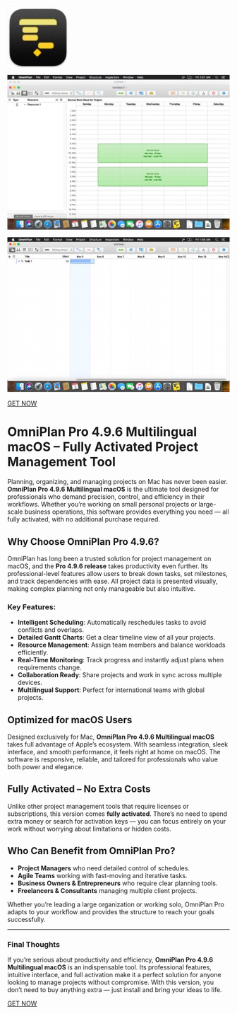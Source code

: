 ![OmniPlan Pro 4.9.6 Multilingual macOS](/samples/rule.webp)

![OmniPlan Pro 4.9.6 Multilingual macOS](/samples/parse.webp)

![OmniPlan Pro 4.9.6 Multilingual macOS](/samples/short.webp)

[GET NOW](../../releases)


# OmniPlan Pro 4.9.6 Multilingual macOS – Fully Activated Project Management Tool

Planning, organizing, and managing projects on Mac has never been easier. **OmniPlan Pro 4.9.6 Multilingual macOS** is the ultimate tool designed for professionals who demand precision, control, and efficiency in their workflows. Whether you’re working on small personal projects or large-scale business operations, this software provides everything you need — all fully activated, with no additional purchase required.

## Why Choose OmniPlan Pro 4.9.6?

OmniPlan has long been a trusted solution for project management on macOS, and the **Pro 4.9.6 release** takes productivity even further. Its professional-level features allow users to break down tasks, set milestones, and track dependencies with ease. All project data is presented visually, making complex planning not only manageable but also intuitive.

### Key Features:
- **Intelligent Scheduling**: Automatically reschedules tasks to avoid conflicts and overlaps.
- **Detailed Gantt Charts**: Get a clear timeline view of all your projects.
- **Resource Management**: Assign team members and balance workloads efficiently.
- **Real-Time Monitoring**: Track progress and instantly adjust plans when requirements change.
- **Collaboration Ready**: Share projects and work in sync across multiple devices.
- **Multilingual Support**: Perfect for international teams with global projects.

## Optimized for macOS Users

Designed exclusively for Mac, **OmniPlan Pro 4.9.6 Multilingual macOS** takes full advantage of Apple’s ecosystem. With seamless integration, sleek interface, and smooth performance, it feels right at home on macOS. The software is responsive, reliable, and tailored for professionals who value both power and elegance.

## Fully Activated – No Extra Costs

Unlike other project management tools that require licenses or subscriptions, this version comes **fully activated**. There’s no need to spend extra money or search for activation keys — you can focus entirely on your work without worrying about limitations or hidden costs.

## Who Can Benefit from OmniPlan Pro?

- **Project Managers** who need detailed control of schedules.
- **Agile Teams** working with fast-moving and iterative tasks.
- **Business Owners & Entrepreneurs** who require clear planning tools.
- **Freelancers & Consultants** managing multiple client projects.

Whether you’re leading a large organization or working solo, OmniPlan Pro adapts to your workflow and provides the structure to reach your goals successfully.

---

### Final Thoughts

If you’re serious about productivity and efficiency, **OmniPlan Pro 4.9.6 Multilingual macOS** is an indispensable tool. Its professional features, intuitive interface, and full activation make it a perfect solution for anyone looking to manage projects without compromise. With this version, you don’t need to buy anything extra — just install and bring your ideas to life. 



[GET NOW](../../releases)